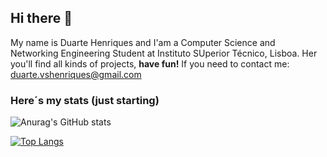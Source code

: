 ## Hi there 👋
My name is Duarte Henriques and I'am a Computer Science and Networking Engineering Student at Instituto SUperior Técnico, Lisboa. Her you'll find all kinds of projects, **have fun!**
If you need to contact me: duarte.vshenriques@gmail.com

### Here´s my stats (just starting)

![Anurag's GitHub stats](https://github-readme-stats.vercel.app/api?username=DuarteHenrique-s&show_icons=true&theme=tokyonight)

[![Top Langs](https://github-readme-stats.vercel.app/api/top-langs/?username=DuarteHenrique-s)](https://github.com/DuarteHenrique-s/github-readme-stats)


<!--
**Duarte-Henriques/Duarte-Henriques** is a ✨ _special_ ✨ repository because its `README.md` (this file) appears on your GitHub profile.

Here are some ideas to get you started:

- 🔭 I’m currently working on ...
- 🌱 I’m currently learning ...
- 👯 I’m looking to collaborate on ...
- 🤔 I’m looking for help with ...
- 💬 Ask me about ...
- 📫 How to reach me: ...
- 😄 Pronouns: ...
- ⚡ Fun fact: ...
-->
